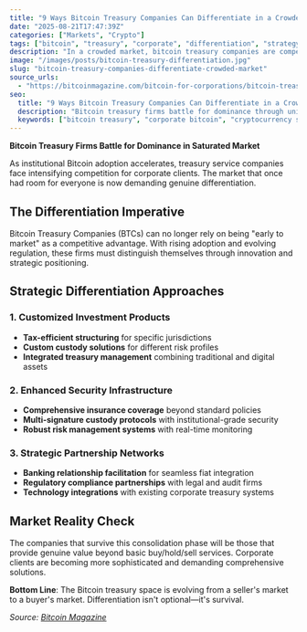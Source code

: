 ```yaml
---
title: "9 Ways Bitcoin Treasury Companies Can Differentiate in a Crowded Market"
date: "2025-08-21T17:47:39Z"
categories: ["Markets", "Crypto"]
tags: ["bitcoin", "treasury", "corporate", "differentiation", "strategy"]
description: "In a crowded market, bitcoin treasury companies are competing to stand out through innovative services, robust security measures, and strategic partnerships."
image: "/images/posts/bitcoin-treasury-differentiation.jpg"
slug: "bitcoin-treasury-companies-differentiate-crowded-market"
source_urls:
  - "https://bitcoinmagazine.com/bitcoin-for-corporations/bitcoin-treasury-companies-differentiate"
seo:
  title: "9 Ways Bitcoin Treasury Companies Can Differentiate in a Crowded Market | Hash & Hedge"
  description: "Bitcoin treasury firms battle for dominance through unique service offerings, security measures, and strategic partnerships in an increasingly competitive market."
  keywords: ["bitcoin treasury", "corporate bitcoin", "cryptocurrency services", "market differentiation", "fintech strategy"]
---
```


**Bitcoin Treasury Firms Battle for Dominance in Saturated Market**

As institutional Bitcoin adoption accelerates, treasury service companies face intensifying competition for corporate clients. The market that once had room for everyone is now demanding genuine differentiation.

## The Differentiation Imperative

Bitcoin Treasury Companies (BTCs) can no longer rely on being "early to market" as a competitive advantage. With rising adoption and evolving regulation, these firms must distinguish themselves through innovation and strategic positioning.

## Strategic Differentiation Approaches

### 1. Customized Investment Products
- **Tax-efficient structuring** for specific jurisdictions
- **Custom custody solutions** for different risk profiles  
- **Integrated treasury management** combining traditional and digital assets

### 2. Enhanced Security Infrastructure
- **Comprehensive insurance coverage** beyond standard policies
- **Multi-signature custody protocols** with institutional-grade security
- **Robust risk management systems** with real-time monitoring

### 3. Strategic Partnership Networks
- **Banking relationship facilitation** for seamless fiat integration
- **Regulatory compliance partnerships** with legal and audit firms
- **Technology integrations** with existing corporate treasury systems

## Market Reality Check

The companies that survive this consolidation phase will be those that provide genuine value beyond basic buy/hold/sell services. Corporate clients are becoming more sophisticated and demanding comprehensive solutions.

**Bottom Line**: The Bitcoin treasury space is evolving from a seller's market to a buyer's market. Differentiation isn't optional—it's survival.

*Source: [Bitcoin Magazine](https://bitcoinmagazine.com/bitcoin-for-corporations/bitcoin-treasury-companies-differentiate)*